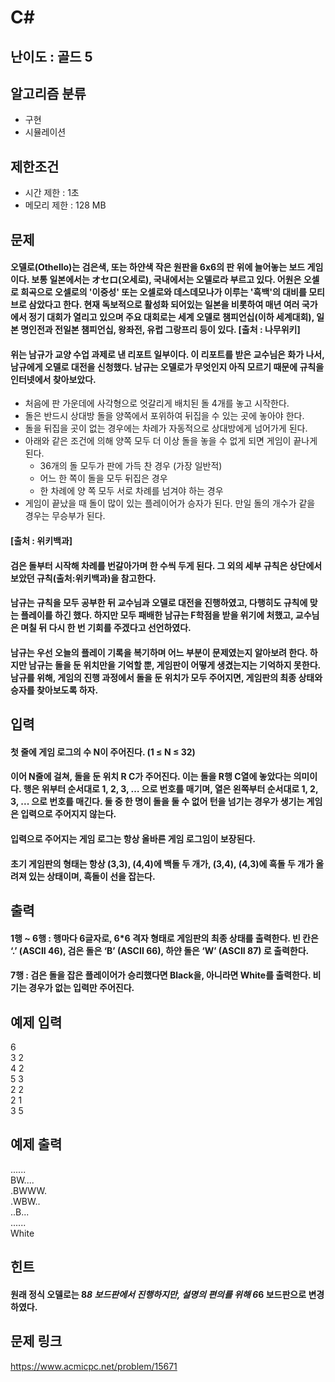# C#

## 난이도 : 골드 5

## 알고리즘 분류
  - 구현
  - 시뮬레이션

## 제한조건
  - 시간 제한 : 1초
  - 메모리 제한 : 128 MB

## 문제
#### 오델로(Othello)는 검은색, 또는 하얀색 작은 원판을 6x6의 판 위에 늘어놓는 보드 게임이다. 보통 일본에서는 オセロ(오세로), 국내에서는 오델로라 부르고 있다. 어원은 오셀로 희곡으로 오셀로의 '이중성' 또는 오셀로와 데스데모나가 이루는 '흑백'의 대비를 모티브로 삼았다고 한다. 현재 독보적으로 활성화 되어있는 일본을 비롯하여 매년 여러 국가에서 정기 대회가 열리고 있으며 주요 대회로는 세계 오델로 챔피언십(이하 세계대회), 일본 명인전과 전일본 챔피언십, 왕좌전, 유럽 그랑프리 등이 있다. [출처 : 나무위키]
#### 위는 남규가 교양 수업 과제로 낸 리포트 일부이다. 이 리포트를 받은 교수님은 화가 나서, 남규에게 오델로 대전을 신청했다. 남규는 오델로가 무엇인지 아직 모르기 때문에 규칙을 인터넷에서 찾아보았다.
  - 처음에 판 가운데에 사각형으로 엇갈리게 배치된 돌 4개를 놓고 시작한다.
  - 돌은 반드시 상대방 돌을 양쪽에서 포위하여 뒤집을 수 있는 곳에 놓아야 한다.
  - 돌을 뒤집을 곳이 없는 경우에는 차례가 자동적으로 상대방에게 넘어가게 된다.
  - 아래와 같은 조건에 의해 양쪽 모두 더 이상 돌을 놓을 수 없게 되면 게임이 끝나게 된다.
    - 36개의 돌 모두가 판에 가득 찬 경우 (가장 일반적)
    - 어느 한 쪽이 돌을 모두 뒤집은 경우
    - 한 차례에 양 쪽 모두 서로 차례를 넘겨야 하는 경우
  - 게임이 끝났을 때 돌이 많이 있는 플레이어가 승자가 된다. 만일 돌의 개수가 같을 경우는 무승부가 된다.
#### [출처 : 위키백과]
#### 검은 돌부터 시작해 차례를 번갈아가며 한 수씩 두게 된다. 그 외의 세부 규칙은 상단에서 보았던 규칙(출처:위키백과)을 참고한다.
#### 남규는 규칙을 모두 공부한 뒤 교수님과 오델로 대전을 진행하였고, 다행히도 규칙에 맞는 플레이를 하긴 했다. 하지만 모두 패배한 남규는 F학점을 받을 위기에 처했고, 교수님은 며칠 뒤 다시 한 번 기회를 주겠다고 선언하였다.
#### 남규는 우선 오늘의 플레이 기록을 복기하며 어느 부분이 문제였는지 알아보려 한다. 하지만 남규는 돌을 둔 위치만을 기억할 뿐, 게임판이 어떻게 생겼는지는 기억하지 못한다. 남규를 위해, 게임의 진행 과정에서 돌을 둔 위치가 모두 주어지면, 게임판의 최종 상태와 승자를 찾아보도록 하자.

## 입력
#### 첫 줄에 게임 로그의 수 N이 주어진다. (1 ≤ N ≤ 32)
#### 이어 N줄에 걸쳐, 돌을 둔 위치 R C가 주어진다. 이는 돌을 R행 C열에 놓았다는 의미이다. 행은 위부터 순서대로 1, 2, 3, … 으로 번호를 매기며, 열은 왼쪽부터 순서대로 1, 2, 3, ... 으로 번호를 매긴다. 둘 중 한 명이 돌을 둘 수 없어 턴을 넘기는 경우가 생기는 게임은 입력으로 주어지지 않는다.
#### 입력으로 주어지는 게임 로그는 항상 올바른 게임 로그임이 보장된다.
#### 초기 게임판의 형태는 항상 (3,3), (4,4)에 백돌 두 개가, (3,4), (4,3)에 흑돌 두 개가 올려져 있는 상태이며, 흑돌이 선을 잡는다.

## 출력
#### 1행 ~ 6행 : 행마다 6글자로, 6*6 격자 형태로 게임판의 최종 상태를 출력한다. 빈 칸은 ‘.’ (ASCII 46), 검은 돌은 ‘B’ (ASCII 66), 하얀 돌은 ‘W’ (ASCII 87) 로 출력한다.
#### 7행 : 검은 돌을 잡은 플레이어가 승리했다면 Black을, 아니라면 White를 출력한다. 비기는 경우가 없는 입력만 주어진다.

## 예제 입력
6<br/>
3 2<br/>
4 2<br/>
5 3<br/>
2 2<br/>
2 1<br/>
3 5<br/>

## 예제 출력
......<br/>
BW....<br/>
.BWWW.<br/>
.WBW..<br/>
..B...<br/>
......<br/>
White<br/>

## 힌트
#### 원래 정식 오델로는 8*8 보드판에서 진행하지만, 설명의 편의를 위해 6*6 보드판으로 변경하였다.

## 문제 링크
https://www.acmicpc.net/problem/15671
